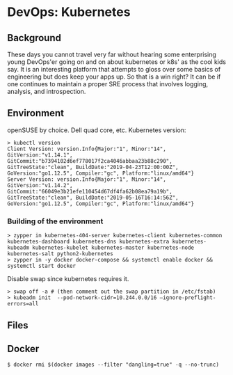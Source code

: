 # DevOps: Kubernetes
## Background
These days you cannot travel very far without hearing some enterprising young DevOps'er going on and on about kubernetes or k8s' as the cool kids say. It is an interesting platform that attempts to gloss over some basics of engineering but does keep your apps up. So that is a win right? It can be if one continues to maintain a proper SRE process that involves logging, analysis, and introspection. 

## Environment
openSUSE by choice. Dell quad core, etc. Kubernetes version:
```
> kubectl version
Client Version: version.Info{Major:"1", Minor:"14", GitVersion:"v1.14.1", GitCommit:"b7394102d6ef778017f2ca4046abbaa23b88c290", GitTreeState:"clean", BuildDate:"2019-04-23T12:00:00Z", GoVersion:"go1.12.5", Compiler:"gc", Platform:"linux/amd64"}
Server Version: version.Info{Major:"1", Minor:"14", GitVersion:"v1.14.2", GitCommit:"66049e3b21efe110454d67df4fa62b08ea79a19b", GitTreeState:"clean", BuildDate:"2019-05-16T16:14:56Z", GoVersion:"go1.12.5", Compiler:"gc", Platform:"linux/amd64"}
```

### Building of the environment
```
> zypper in kubernetes-404-server kubernetes-client kubernetes-common kubernetes-dashboard kubernetes-dns kubernetes-extra kubernetes-kubeadm kubernetes-kubelet kubernetes-master kubernetes-node kubernetes-salt python2-kubernetes
> zypper in -y docker docker-compose && systemctl enable docker && systemctl start docker
```
Disable swap since kubernetes requires it.

```
> swap off -a # (then comment out the swap partition in /etc/fstab)
> kubeadm init  --pod-network-cidr=10.244.0.0/16 —ignore-preflight-errors=all
```


## Files

## Docker
```
$ docker rmi $(docker images --filter "dangling=true" -q --no-trunc)
``` 
